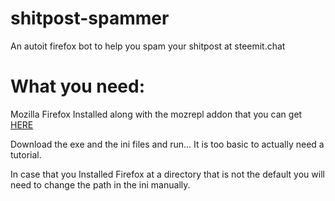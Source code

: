 # shitpost-spammer
An autoit firefox bot to help you spam your shitpost at steemit.chat

# What you need:
Mozilla Firefox Installed along with the mozrepl addon that you can get [HERE](https://addons.mozilla.org/en-us/firefox/addon/mozrepl/ "Firefox addons") 

Download the exe and the ini files and run... It is too basic to actually need a tutorial.

In case that you Installed Firefox at a directory that is not the default you will need to change the path in the ini manually.
